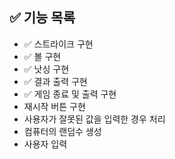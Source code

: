 ## ✅ 기능 목록

- ✅ 스트라이크 구현
- ✅ 볼 구현
- ✅ 낫싱 구현
- ✅ 결과 출력 구현
- ✅ 게임 종료 및 출력 구현
- 재시작 버튼 구현
- 사용자가 잘못된 값을 입력한 경우 처리
- 컴퓨터의 랜덤수 생성
- 사용자 입력